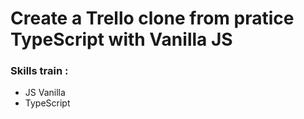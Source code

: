 # Create a Trello clone from pratice TypeScript with Vanilla JS

### Skills train :

- JS Vanilla
- TypeScript
